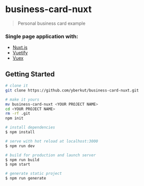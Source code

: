 # business-card-nuxt
> Personal business card example 
 
### Single page application with:
- [Nuxt.js](https://nuxtjs.org)
- [Vuetify](https://vuetifyjs.com)
- [Vuex](https://vuex.vuejs.org)


## Getting Started

``` bash
# clone it
git clone https://github.com/yberkut/business-card-nuxt.git

# make it yours
mv business-card-nuxt <YOUR PROJECT NAME>
cd <YOUR PROJECT NAME>
rm -rf .git
npm init 

# install dependencies
$ npm install

# serve with hot reload at localhost:3000
$ npm run dev

# build for production and launch server
$ npm run build
$ npm start

# generate static project
$ npm run generate
```
